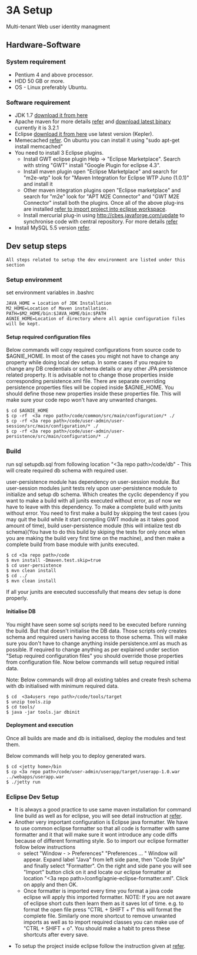 # 3A Setup


Multi-tenant Web user identity managment

## Hardware-Software

### System requirement
   * Pentium 4 and above processor.
   * HDD 50 GB or more.
   * OS - Linux preferably Ubuntu.

### Software requirement
       
   * JDK 1.7 [download it from here](http://www.oracle.com/technetwork/java/javasebusiness/downloads/java-archive-downloads-javase6-419409.html)
   * Apache maven for more details [refer](http://maven.apache.org/) and [download latest binary](http://maven.apache.org/download.html) currently it is 3.2.1
   * Eclipse [download it from here](http://www.eclipse.org/downloads/) use latest version (Kepler).
   * Memecached [refer](http://memcached.org/). On ubuntu you can install it using "sudo apt-get install memcached"
   * You need to install 3 Eclipse plugins. 
      - Install GWT eclipse plugin Help -> "Eclipse Marketplace". Search with string "GWT" install "Google Plugin for eclipse 4.3".
      - Install maven plugin open "Eclipse Marketplace" and search for "m2e-wtp" look for "Maven Integration for Eclipse WTP Juno (1.0.1)" and install it
      - Other maven integration plugins open "Eclipse marketplace" and search for "m2e" look for "APT M2E Connector" and "GWT M2E Connector" install both the plugins.
Once all of the above plug-ins are installed [refer to import project into eclipse workspace](http://www.pandurangpatil.com/2014/03/install-eclipse-maven-plugin-and-import.html).
      - Install mercurial plug-in using http://cbes.javaforge.com/update to synchronise code with central repository. For more details [refer](http://www.javaforge.com/project/HGE)
   * Install MySQL 5.5 version [refer](http://dev.mysql.com/downloads/mysql/5.5.html).


## Dev setup steps 
    All steps related to setup the dev environment are listed under this section

### Setup environment

set environment variables in .bashrc

```
JAVA_HOME = Location of JDK Installation
M2_HOME=Location of Maven installation.
PATH=$M2_HOME/bin:$JAVA_HOME/bin:$PATH
AGNIE_HOME=Location of directory where all agnie configuration files will be kept.
```

#### Setup required configuration files
Below commands will copy required configurations from source code to $AGNIE_HOME. In most of the cases you might not have to change any property while doing local dev setup. In some cases if you require to change any DB credentials or schema details or any other JPA persistence related property. It is advisable not to change those properties inside corresponding persistence.xml file. There are separate overriding persistence properties files will be copied inside $AGNIE_HOME. You should define those new properties inside these properties file. This will make sure your code repo won't have any unwanted changes. 

```
$ cd $AGNIE_HOME
$ cp -rf  <3a repo path>/code/common/src/main/configuration/* ./
$ cp -rf <3a repo path>/code/user-admin/user-session/src/main/configuration/* ./
$ cp -rf <3a repo path>/code/user-admin/user-persistence/src/main/configuration/* ./
```

### Build

run sql setupdb.sql from following location "<3a repo path>/code/db" - This will create required db schema with required user.


user-persistence module has dependency on user-session module. But user-session modules junit tests rely upon user-persistence module to initialize and setup db schema. Which creates the cyclic dependency if you want to make a build with all junits executed without error, as of now we have to leave with this dependency. To make a complete build with junits without error. You need to first make a build by skipping the test cases (you may quit the build while it start compiling GWT module as it takes good amount of time), build user-persistence module (this will intialize test db schema)(You have to do this build by skiping the tests for only once when you are making the build very first time on the machine), and then make a complete build from base module with junits executed.

```
$ cd <3a repo path>/code
$ mvn install -Dmaven.test.skip=true
$ cd user-persistence
$ mvn clean install
$ cd ../
$ mvn clean install
```

If all your junits are executed successfully that means dev setup is done properly.

#### Initialise DB 
   You might have seen some sql scripts need to be executed before running the build. But that doesn't initialise the DB data. Those scripts only creates schema and required users having access to those schema. This will make sure you don't have to change anything inside persistence.xml as much as possible. If required to change anything as per explained under section "Setup required configuration files" you should override those properties from configuration file. Now below commands will setup required initial data.

Note: Below commands will drop all existing tables and create fresh schema with db initialised with minimum required data. 

```
$ cd  <3a4users repo path>/code/tools/target
$ unzip tools.zip 
$ cd tools/
$ java -jar tools.jar dbinit
```

#### Deployment and execution
Once all builds are made and db is initialised, deploy the modules and test them.

Below commands will help you to deploy generated wars.
```
$ cd <jetty home>/bin
$ cp <3a repo path>/code/user-admin/userapp/target/userapp-1.0.war ../webapps/userapp.war
$ ./jetty run
```

### Eclipse Dev Setup
* It is always a good practice to use same maven installation for command line build as well as for eclipse, you will see detail instruction at [refer](http://www.pandurangpatil.com/2014/03/install-eclipse-maven-plugin-and-import.html).
* Another very important configuration is Eclipse java formatter. We have to use common eclipse formatter so that all code is formatter with same formatter and it that will make sure it wont introduce any code diffs because of different formatting style. So to import our eclipse formatter follow below instructions 
    - select "Window - > Preferences" "Preferences ... " Window will appear. Expand label "Java" from left side pane, then "Code Style" and finally select "Formatter". On the right and side pane you will see "Import" button click on it and locate our eclipse formatter at location "<3a repo path>/config/agnie-eclipse-formatter.xml". Click on apply and then OK.
    - Once formatter is imported every time you format a java code eclipse will apply this imported formatter. NOTE: If you are not aware of eclipse short cuts then learn them as it saves lot of time. e.g. to format the open file press "CTRL + SHIFT + f" this will format the complete file. Similarly one more shortcut to remove unwanted imports as well as to import required classes you can make use of "CTRL + SHIFT + o". You should make a habit to press these shortcuts after every save.
- To setup the project inside eclipse follow the instruction given at [refer](http://www.pandurangpatil.com/2014/03/install-eclipse-maven-plugin-and-import.html).


    

